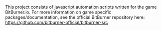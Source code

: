 This project consists of javascript automation scripts written for the game BitBurner.io.
For more information on game specific packages/documentation, see the official BitBurner repository here: https://github.com/bitburner-official/bitburner-src

